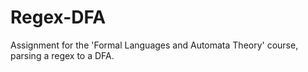 # Regex-DFA
Assignment for the 'Formal Languages and Automata Theory' course, parsing a regex to a DFA.
